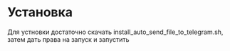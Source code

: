 # Установка
Для устновки достаточно скачать install_auto_send_file_to_telegram.sh, затем дать права на запуск и запустить
